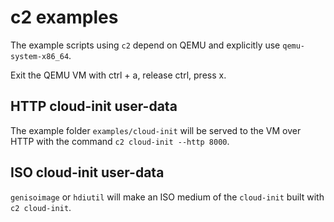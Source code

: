 # c2 examples

The example scripts using `c2` depend on QEMU and explicitly use `qemu-system-x86_64`.

Exit the QEMU VM with ctrl + a, release ctrl, press x.

## HTTP cloud-init user-data

The example folder `examples/cloud-init` will be served to the VM over HTTP
with the command `c2 cloud-init --http 8000`.

## ISO cloud-init user-data

`genisoimage` or `hdiutil` will make an ISO medium of the `cloud-init` built with `c2 cloud-init`.
